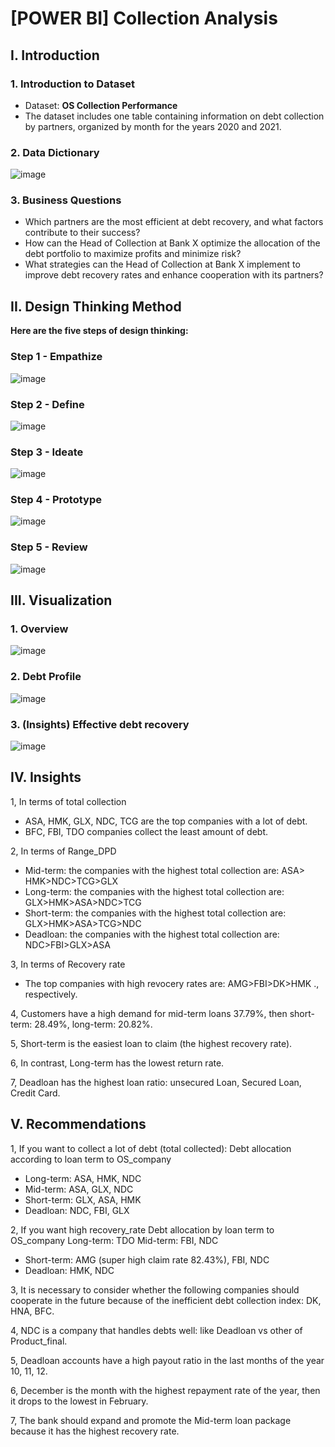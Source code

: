 # [POWER BI] Collection Analysis
## I. Introduction
### 1. Introduction to Dataset
* Dataset: **OS Collection Performance**
* The dataset includes one table containing information on debt collection by partners, organized by month for the years 2020 and 2021.
### 2. Data Dictionary
![image](https://user-images.githubusercontent.com/101726623/235452129-fab917bf-16dc-4a9f-a617-8ddf1f10eac8.png)

### 3. Business Questions
* Which partners are the most efficient at debt recovery, and what factors contribute to their success?
* How can the Head of Collection at Bank X optimize the allocation of the debt portfolio to maximize profits and minimize risk?
* What strategies can the Head of Collection at Bank X implement to improve debt recovery rates and enhance cooperation with its partners?
## II. Design Thinking Method
**Here are the five steps of design thinking:**
### Step 1 - Empathize
![image](https://user-images.githubusercontent.com/101726623/235462077-d271622f-a971-4e86-9755-471046f4b6bc.png)

### Step 2 - Define
![image](https://user-images.githubusercontent.com/101726623/235462332-7759bd09-ee66-4913-9c8e-d15624b7b461.png)

### Step 3 - Ideate
![image](https://user-images.githubusercontent.com/101726623/235462390-75792f27-29c6-4254-927b-1dee721a1818.png)

### Step 4 - Prototype
![image](https://user-images.githubusercontent.com/101726623/235462548-052c3852-94f9-4dfe-8dc8-e75370c66fba.png)

### Step 5 - Review
![image](https://user-images.githubusercontent.com/101726623/235462504-50d42980-df64-45f9-9293-8dee0605f9a1.png)

## III. Visualization
### 1. Overview
![image](https://user-images.githubusercontent.com/101726623/235464138-e572d91d-5ee7-4a76-bf5b-3e8639634920.png)

### 2. Debt Profile
![image](https://user-images.githubusercontent.com/101726623/235464239-5d32608f-7288-4703-b785-4c087e46d22a.png)

### 3. (Insights) Effective debt recovery
![image](https://user-images.githubusercontent.com/101726623/235464301-a9c14a21-8c8d-485b-815b-b8248cae828c.png)

## IV. Insights
1, In terms of total collection
* ASA, HMK, GLX, NDC, TCG are the top companies with a lot of debt.
* BFC, FBI, TDO companies collect the least amount of debt.

2, In terms of Range_DPD
* Mid-term: the companies with the highest total collection are: ASA> HMK>NDC>TCG>GLX
* Long-term: the companies with the highest total collection are: GLX>HMK>ASA>NDC>TCG
* Short-term: the companies with the highest total collection are: GLX>HMK>ASA>TCG>NDC
* Deadloan: the companies with the highest total collection are: NDC>FBI>GLX>ASA

3, In terms of Recovery rate
* The top companies with high revocery rates are: AMG>FBI>DK>HMK ., respectively.

4, Customers have a high demand for mid-term loans 37.79%, then short-term: 28.49%, long-term: 20.82%.

5, Short-term is the easiest loan to claim (the highest recovery rate).

6, In contrast, Long-term has the lowest return rate.

7, Deadloan has the highest loan ratio: unsecured Loan, Secured Loan, Credit Card.

## V. Recommendations

1, If you want to collect a lot of debt (total collected):
Debt allocation according to loan term to OS_company
* Long-term: ASA, HMK, NDC
* Mid-term: ASA, GLX, NDC
* Short-term: GLX, ASA, HMK
* Deadloan: NDC, FBI, GLX

2, If you want high recovery_rate
Debt allocation by loan term to OS_company Long-term: TDO Mid-term: FBI, NDC
* Short-term: AMG (super high claim rate 82.43%), FBI, NDC
* Deadloan: HMK, NDC

3, It is necessary to consider whether the following companies should cooperate in the future because of the inefficient debt collection index: DK, HNA, BFC.

4, NDC is a company that handles debts well: like Deadloan vs other of Product_final.

5, Deadloan accounts have a high payout ratio in the last months of the year 10, 11, 12.

6, December is the month with the highest repayment rate of the year, then it drops to the lowest in February.

7, The bank should expand and promote the Mid-term loan package because it has the highest recovery rate.
